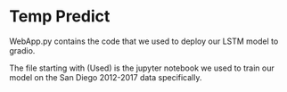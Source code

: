 # Temp Predict
WebApp.py contains the code that we used to deploy our LSTM model to gradio.

The file starting with (Used) is the jupyter notebook we used to train our model on the San Diego 2012-2017 data specifically.

